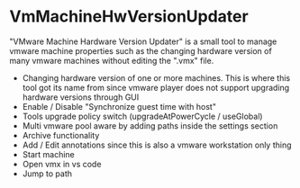 VmMachineHwVersionUpdater
=========================
"VMware Machine Hardware Version Updater" is a small tool to manage vmware machine properties such as the changing hardware version of many vmware machines without editing the ".vmx" file.

 - Changing hardware version of one or more machines. This is where this tool got its name from since vmware player does not support upgrading hardware versions through GUI
- Enable / Disable "Synchronize guest time with host"
- Tools upgrade policy switch (upgradeAtPowerCycle / useGlobal)
- Multi vmware pool aware by adding paths inside the settings section
- Archive functionality
- Add / Edit annotations since this is also a vmware workstation only thing
- Start machine
- Open vmx in vs code
- Jump to path
